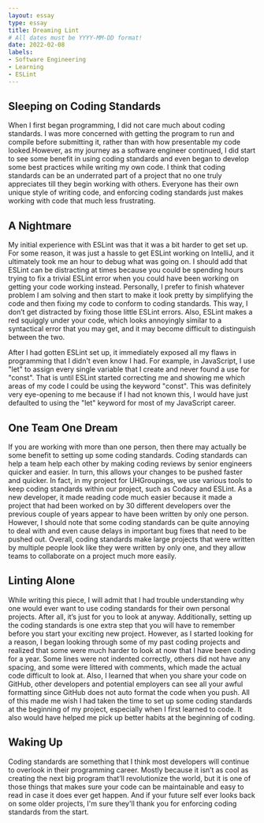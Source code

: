```yaml
---
layout: essay
type: essay
title: Dreaming Lint
# All dates must be YYYY-MM-DD format!
date: 2022-02-08
labels:
- Software Engineering
- Learning
- ESLint
---
```


## Sleeping on Coding Standards
When I first began programming, I did not care much about coding standards. I was more concerned with getting the program to run and compile before submitting it, rather than with how presentable my code looked.However, as my journey as a software engineer continued, I did start to see some benefit in using coding standards and even began to develop some best practices while writing my own code. I think that coding standards can be an underrated part of a project that no one truly appreciates till they begin working with others. Everyone has their own unique style of writing code, and enforcing coding standards just makes working with code that much less frustrating.

## A Nightmare
My initial experience with ESLint was that it was a bit harder to get set up. For some reason, it was just a hassle to get ESLint working on IntelliJ, and it ultimately took me an hour to debug what was going on. I should add that ESLint can be distracting at times because you could be spending hours trying to fix a trivial ESLint error when you could have been working on getting your code working instead. Personally, I prefer to finish whatever problem I am solving and then start to make it look pretty by simplifying the code and then fixing my code to conform to coding standards. This way, I don’t get distracted by fixing those little ESLint errors. Also, ESLint makes a red squiggly under your code, which looks annoyingly similar to a syntactical error that you may get, and it may become difficult to distinguish between the two.

After I had gotten ESLint set up, it immediately exposed all my flaws in programming that I didn't even know I had. For example, in JavaScript, I use "let" to assign every single variable that I create and never found a use for "const". That is until ESLint started correcting me and showing me which areas of my code I could be using the keyword "const". This was definitely very eye-opening to me because if I had not known this, I would have just defaulted to using the "let" keyword for most of my JavaScript career.

## One Team One Dream
If you are working with more than one person, then there may actually be some benefit to setting up some coding standards. Coding standards can help a team help each other by making coding reviews by senior engineers quicker and easier. In turn, this allows your changes to be pushed faster and quicker. In fact, in my project for UHGroupings, we use various tools to keep coding standards within our project, such as Codacy and ESLint. As a new developer, it made reading code much easier because it made a project that had been worked on by 30 different developers over the previous couple of years appear to have been written by only one person. However, I should note that some coding standards can be quite annoying to deal with and even cause delays in important bug fixes that need to be pushed out. Overall, coding standards make large projects that were written by multiple people look like they were written by only one, and they allow teams to collaborate on a project much more easily.

## Linting Alone
While writing this piece, I will admit that I had trouble understanding why one would ever want to use coding standards for their own personal projects. After all, it’s just for you to look at anyway. Additionally, setting up the coding standards is one extra step that you will have to remember before you start your exciting new project. However, as I started looking for a reason, I began looking through some of my past coding projects and realized that some were much harder to look at now that I have been coding for a year. Some lines were not indented correctly, others did not have any spacing, and some were littered with comments, which made the actual code difficult to look at. Also, I learned that when you share your code on GitHub, other developers and potential employers can see all your awful formatting since GitHub does not auto format the code when you push. All of this made me wish I had taken the time to set up some coding standards at the beginning of my project, especially when I first learned to code. It also would have helped me pick up better habits at the beginning of coding.

## Waking Up
Coding standards are something that I think most developers will continue to overlook in their programming career. Mostly because it isn’t as cool as creating the next big program that’ll revolutionize the world, but it is one of those things that makes sure your code can be maintainable and easy to read in case it does ever get happen. And if your future self ever looks back on some older projects, I'm sure they'll thank you for enforcing coding standards from the start.


